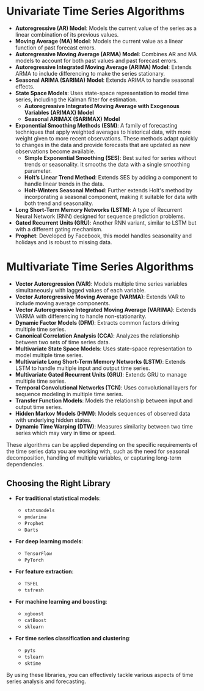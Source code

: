 # Univariate Time Series Algorithms

- **Autoregressive (AR) Model**: Models the current value of the series as a linear combination of its previous values.
- **Moving Average (MA) Model**: Models the current value as a linear function of past forecast errors.
- **Autoregressive Moving Average (ARMA) Model**: Combines AR and MA models to account for both past values and past forecast errors.
- **Autoregressive Integrated Moving Average (ARIMA) Model**: Extends ARMA to include differencing to make the series stationary.
- **Seasonal ARIMA (SARIMA) Model**: Extends ARIMA to handle seasonal effects.
- **State Space Models**: Uses state-space representation to model time series, including the Kalman filter for estimation.
  - **Autoregressive Integrated Moving Average with Exogenous Variables (ARIMAX) Model**
  - **Seasonal ARIMAX (SARIMAX) Model**
- **Exponential Smoothing Methods (ESM)**: A family of forecasting techniques that apply weighted averages to historical data, with more weight given to more recent observations. These methods adapt quickly to changes in the data and provide forecasts that are updated as new observations become available.
  - **Simple Exponential Smoothing (SES)**: Best suited for series without trends or seasonality. It smooths the data with a single smoothing parameter.
  - **Holt’s Linear Trend Method**: Extends SES by adding a component to handle linear trends in the data.
  - **Holt-Winters Seasonal Method**: Further extends Holt's method by incorporating a seasonal component, making it suitable for data with both trend and seasonality.
- **Long Short-Term Memory Networks (LSTM)**: A type of Recurrent Neural Network (RNN) designed for sequence prediction problems.
- **Gated Recurrent Units (GRU)**: Another RNN variant, similar to LSTM but with a different gating mechanism.
- **Prophet**: Developed by Facebook, this model handles seasonality and holidays and is robust to missing data.

# Multivariate Time Series Algorithms

- **Vector Autoregression (VAR)**: Models multiple time series variables simultaneously with lagged values of each variable.
- **Vector Autoregressive Moving Average (VARMA)**: Extends VAR to include moving average components.
- **Vector Autoregressive Integrated Moving Average (VARIMA)**: Extends VARMA with differencing to handle non-stationarity.
- **Dynamic Factor Models (DFM)**: Extracts common factors driving multiple time series.
- **Canonical Correlation Analysis (CCA)**: Analyzes the relationship between two sets of time series data.
- **Multivariate State Space Models**: Uses state-space representation to model multiple time series.
- **Multivariate Long Short-Term Memory Networks (LSTM)**: Extends LSTM to handle multiple input and output time series.
- **Multivariate Gated Recurrent Units (GRU)**: Extends GRU to manage multiple time series.
- **Temporal Convolutional Networks (TCN)**: Uses convolutional layers for sequence modeling in multiple time series.
- **Transfer Function Models**: Models the relationship between input and output time series.
- **Hidden Markov Models (HMM)**: Models sequences of observed data with underlying hidden states.
- **Dynamic Time Warping (DTW)**: Measures similarity between two time series which may vary in time or speed.

These algorithms can be applied depending on the specific requirements of the time series data you are working with, such as the need for seasonal decomposition, handling of multiple variables, or capturing long-term dependencies.

## Choosing the Right Library

- **For traditional statistical models**: 
  - `statsmodels`
  - `pmdarima`
  - `Prophet`
  - `Darts`

- **For deep learning models**: 
  - `TensorFlow`
  - `PyTorch`

- **For feature extraction**: 
  - `TSFEL`
  - `tsfresh`

- **For machine learning and boosting**: 
  - `xgboost`
  - `catBoost`
  - `sklearn`

- **For time series classification and clustering**: 
  - `pyts`
  - `tslearn`
  - `sktime`

By using these libraries, you can effectively tackle various aspects of time series analysis and forecasting.

